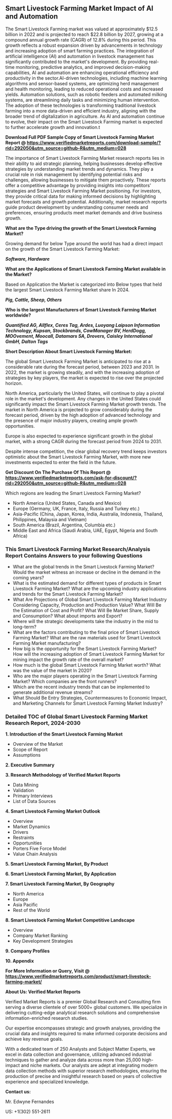 <h2>Smart Livestock Farming Market Impact of AI and Automation</h2>The Smart Livestock Farming market was valued at approximately $12.5 billion in 2022 and is projected to reach $22.8 billion by 2027, growing at a compound annual growth rate (CAGR) of 12.8% during this period. This growth reflects a robust expansion driven by advancements in technology and increasing adoption of smart farming practices. The integration of artificial intelligence (AI) and automation in livestock management has significantly contributed to the market's development. By providing real-time monitoring, predictive analytics, and improved decision-making capabilities, AI and automation are enhancing operational efficiency and productivity in the sector.AI-driven technologies, including machine learning algorithms and sensor-based systems, are optimizing herd management and health monitoring, leading to reduced operational costs and increased yields. Automation solutions, such as robotic feeders and automated milking systems, are streamlining daily tasks and minimizing human intervention. The adoption of these technologies is transforming traditional livestock farming into a more data-driven and efficient industry, aligning with the broader trend of digitalization in agriculture. As AI and automation continue to evolve, their impact on the Smart Livestock Farming market is expected to further accelerate growth and innovation.t</p><p id="" class=""><strong>Download Full PDF Sample Copy of Smart Livestock Farming Market Report @ <a href="https://www.verifiedmarketreports.com/download-sample/?rid=292050&utm_source=github-R&utm_medium=028" target="_blank">https://www.verifiedmarketreports.com/download-sample/?rid=292050&utm_source=github-R&utm_medium=028</a></strong></p><p>The importance of&nbsp;Smart Livestock Farming Market research reports lies in their ability to aid strategic planning, helping businesses develop effective strategies by understanding market trends and dynamics. They play a crucial role in risk management by identifying potential risks and challenges, allowing businesses to mitigate them proactively. These reports offer a competitive advantage by providing insights into competitors' strategies and Smart Livestock Farming Market positioning. For investors, they provide critical data for making informed decisions by highlighting market forecasts and growth potential. Additionally, market research reports guide product development by understanding consumer needs and preferences, ensuring products meet market demands and drive business growth.</p><p><strong>What are the&nbsp;Type driving the growth of the Smart Livestock Farming Market?</strong></p><p id="" class="">Growing demand for below Type around the world has had a direct impact on the growth of the Smart Livestock Farming Market:</p><em><strong>Software, Hardware</strong></em></p><strong>What are the&nbsp;Applications&nbsp;of Smart Livestock Farming Market available in the Market?</strong></p><p id="" class="">Based on Application the Market is categorized into Below types that held the largest Smart Livestock Farming Market share In 2024.</p><em><strong>Pig, Cattle, Sheep, Others</strong></em></p><strong>Who is the largest Manufacturers of Smart Livestock Farming Market worldwide?</strong></p><p><em><strong>Quantified AG, Allflex, Ceres Tag, Ardes, Luoyang Laipson Information Technology, Kupsan, Stockbrands, CowManager BV, HerdDogg, MOOvement, Moocall, Datamars SA, Drovers, Caisley International GmbH, Dalton Tags</strong></em></p><p id="" class=""><strong>Short Description About Smart Livestock Farming Market:</strong></p><p>The global Smart Livestock Farming Market is anticipated to rise at a considerable rate during the forecast period, between 2023 and 2031. In 2022, the market is growing steadily, and with the increasing adoption of strategies by key players, the market is expected to rise over the projected horizon.</p><p>North America, particularly the United States, will continue to play a pivotal role in the market's development. Any changes in the United States could significantly impact the Smart Livestock Farming Market growth trends. The market in North America is projected to grow considerably during the forecast period, driven by the high adoption of advanced technology and the presence of major industry players, creating ample growth opportunities.</p><p>Europe is also expected to experience significant growth in the global market, with a strong CAGR during the forecast period from 2024 to 2031.</p><p>Despite intense competition, the clear global recovery trend keeps investors optimistic about the Smart Livestock Farming Market, with more new investments expected to enter the field in the future.</p><p id="" class=""><strong>Get Discount On The Purchase Of This Report @ <a href="https://www.verifiedmarketreports.com/ask-for-discount/?rid=292050&utm_source=github-R&utm_medium=028" target="_blank">https://www.verifiedmarketreports.com/ask-for-discount/?rid=292050&utm_source=github-R&utm_medium=028</a></strong></p>Which regions are leading the Smart Livestock Farming Market?</p><ul><li>North America (United States, Canada and Mexico)</li><li>Europe (Germany, UK, France, Italy, Russia and Turkey etc.)</li><li>Asia-Pacific (China, Japan, Korea, India, Australia, Indonesia, Thailand, Philippines, Malaysia and Vietnam)</li><li>South America (Brazil, Argentina, Columbia etc.)</li><li>Middle East and Africa (Saudi Arabia, UAE, Egypt, Nigeria and South Africa)</li></ul><h3 id="" class="">This Smart Livestock Farming Market Research/Analysis Report Contains Answers to your following Questions</h3><ul><li>What are the global trends in the Smart Livestock Farming Market? Would the market witness an increase or decline in the demand in the coming years?</li><li>What is the estimated demand for different types of products in Smart Livestock Farming Market? What are the upcoming industry applications and trends for the Smart Livestock Farming Market?</li><li>What Are Projections of Global Smart Livestock Farming Market Industry Considering Capacity, Production and Production Value? What Will Be the Estimation of Cost and Profit? What Will Be Market Share, Supply and Consumption? What about imports and Export?</li><li>Where will the strategic developments take the industry in the mid to long-term?</li><li>What are the factors contributing to the final price of Smart Livestock Farming Market? What are the raw materials used for Smart Livestock Farming Market manufacturing?</li><li>How big is the opportunity for the Smart Livestock Farming Market? How will the increasing adoption of Smart Livestock Farming Market for mining impact the growth rate of the overall market?</li><li>How much is the global Smart Livestock Farming Market worth? What was the value of the market In 2020?</li><li>Who are the major players operating in the Smart Livestock Farming Market? Which companies are the front runners?</li><li>Which are the recent industry trends that can be implemented to generate additional revenue streams?</li><li>What Should Be Entry Strategies, Countermeasures to Economic Impact, and Marketing Channels for Smart Livestock Farming Market Industry?</li></ul><h3 id="" class="">Detailed TOC of Global Smart Livestock Farming Market Research Report, 2024-2030</h3><p id="" class=""><strong>1. Introduction of the Smart Livestock Farming Market</strong></p><ul><li>Overview of the Market</li><li>Scope of Report</li><li>Assumptions</li></ul><p id="" class=""><strong>2. Executive Summary</strong></p><p id="" class=""><strong>3. Research Methodology of Verified Market Reports</strong></p><ul><li>Data Mining</li><li>Validation</li><li>Primary Interviews</li><li>List of Data Sources</li></ul><p id="" class=""><strong>4. Smart Livestock Farming Market Outlook</strong></p><ul><li>Overview</li><li>Market Dynamics</li><li>Drivers</li><li>Restraints</li><li>Opportunities</li><li>Porters Five Force Model</li><li>Value Chain Analysis</li></ul><p id="" class=""><strong>5. Smart Livestock Farming Market, By Product</strong></p><p id="" class=""><strong>6. Smart Livestock Farming Market, By Application</strong></p><p id="" class=""><strong>7. Smart Livestock Farming Market, By Geography</strong></p><ul><li>North America</li><li>Europe</li><li>Asia Pacific</li><li>Rest of the World</li></ul><p id="" class=""><strong>8. Smart Livestock Farming Market Competitive Landscape</strong></p><ul><li>Overview</li><li>Company Market Ranking</li><li>Key Development Strategies</li></ul><p id="" class=""><strong>9. Company Profiles</strong></p><p id="" class=""><strong>10. Appendix</strong></p><p id="" class=""><strong>For More Information or Query, Visit @ <a href="https://www.verifiedmarketreports.com/product/smart-livestock-farming-market/" target="_blank">https://www.verifiedmarketreports.com/product/smart-livestock-farming-market/</a></strong></p><p id="" class=""><strong>About Us: Verified Market Reports</strong></p><p id="" class="">Verified Market Reports is a premier Global Research and Consulting firm serving a diverse clientele of over 5000+ global customers. We specialize in delivering cutting-edge analytical research solutions and comprehensive information-enriched research studies.</p><p id="" class="">Our expertise encompasses strategic and growth analyses, providing the crucial data and insights required to make informed corporate decisions and achieve key revenue goals.</p><p id="" class="">With a dedicated team of 250 Analysts and Subject Matter Experts, we excel in data collection and governance, utilizing advanced industrial techniques to gather and analyze data across more than 25,000 high-impact and niche markets. Our analysts are adept at integrating modern data collection methods with superior research methodologies, ensuring the production of precise and insightful research based on years of collective experience and specialized knowledge.</p><p id="" class=""><strong>Contact us:</strong></p><p id="" class="">Mr. Edwyne Fernandes</p><p id="" class="">US: +1(302) 551-2611</p>